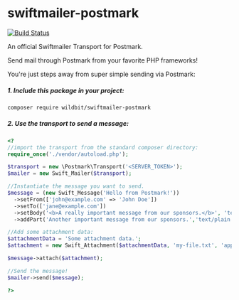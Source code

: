 # swiftmailer-postmark 
[![Build Status](https://travis-ci.org/wildbit/swiftmailer-postmark.svg?branch=master)](https://travis-ci.org/wildbit/swiftmailer-postmark)

An official Swiftmailer Transport for Postmark.

Send mail through Postmark from your favorite PHP frameworks!

You're just steps away from super simple sending via Postmark:

##### 1. Include this package in your project:

```bash
composer require wildbit/swiftmailer-postmark
```
##### 2. Use the transport to send a message:

```php
<?
//import the transport from the standard composer directory:
require_once('./vendor/autoload.php');

$transport = new \Postmark\Transport('<SERVER_TOKEN>');
$mailer = new Swift_Mailer($transport);

//Instantiate the message you want to send.
$message = (new Swift_Message('Hello from Postmark!'))
  ->setFrom(['john@example.com' => 'John Doe'])
  ->setTo(['jane@example.com'])
  ->setBody('<b>A really important message from our sponsors.</b>', 'text/html')
  ->addPart('Another important message from our sponsors.','text/plain');

//Add some attachment data:
$attachmentData = 'Some attachment data.';
$attachment = new Swift_Attachment($attachmentData, 'my-file.txt', 'application/octet-stream');

$message->attach($attachment);

//Send the message!
$mailer->send($message);

?>
```

